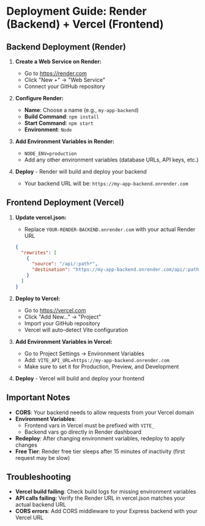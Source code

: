 # Deployment Guide: Render (Backend) + Vercel (Frontend)

## Backend Deployment (Render)

1. **Create a Web Service on Render:**
   - Go to https://render.com
   - Click "New +" → "Web Service"
   - Connect your GitHub repository

2. **Configure Render:**
   - **Name**: Choose a name (e.g., `my-app-backend`)
   - **Build Command**: `npm install`
   - **Start Command**: `npm start`
   - **Environment**: `Node`

3. **Add Environment Variables in Render:**
   - `NODE_ENV=production`
   - Add any other environment variables (database URLs, API keys, etc.)

4. **Deploy** - Render will build and deploy your backend
   - Your backend URL will be: `https://my-app-backend.onrender.com`

## Frontend Deployment (Vercel)

1. **Update vercel.json:**
   - Replace `YOUR-RENDER-BACKEND.onrender.com` with your actual Render URL
   ```json
   {
     "rewrites": [
       {
         "source": "/api/:path*",
         "destination": "https://my-app-backend.onrender.com/api/:path*"
       }
     ]
   }
   ```

2. **Deploy to Vercel:**
   - Go to https://vercel.com
   - Click "Add New..." → "Project"
   - Import your GitHub repository
   - Vercel will auto-detect Vite configuration

3. **Add Environment Variables in Vercel:**
   - Go to Project Settings → Environment Variables
   - Add: `VITE_API_URL=https://my-app-backend.onrender.com`
   - Make sure to set it for Production, Preview, and Development

4. **Deploy** - Vercel will build and deploy your frontend

## Important Notes

- **CORS**: Your backend needs to allow requests from your Vercel domain
- **Environment Variables**: 
  - Frontend vars in Vercel must be prefixed with `VITE_`
  - Backend vars go directly in Render dashboard
- **Redeploy**: After changing environment variables, redeploy to apply changes
- **Free Tier**: Render free tier sleeps after 15 minutes of inactivity (first request may be slow)

## Troubleshooting

- **Vercel build failing**: Check build logs for missing environment variables
- **API calls failing**: Verify the Render URL in vercel.json matches your actual backend URL
- **CORS errors**: Add CORS middleware to your Express backend with your Vercel URL
